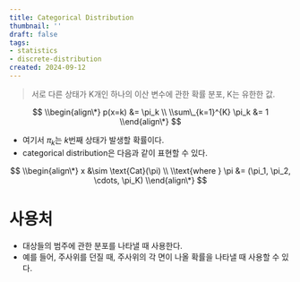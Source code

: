 ```yaml
---
title: Categorical Distribution
thumbnail: ''
draft: false
tags:
- statistics
- discrete-distribution
created: 2024-09-12
---
```



 > 
 > 서로 다른 상태가 K개인 하나의 이산 변수에 관한 확률 분포, K는 유한한 값.

$$
\\begin{align\*}
p(x=k) &= \pi_k \\
\\sum\_{k=1}^{K} \pi_k &= 1
\\end{align\*}
$$

* 여기서 $\pi_k$는 $k$번째 상태가 발생할 확률이다. 
* categorical distribution은 다음과 같이 표현할 수 있다.

$$
\\begin{align\*}
x &\sim \text{Cat}(\pi) \\
\\text{where } \pi &= (\pi_1, \pi_2, \cdots, \pi_K)
\\end{align\*}
$$

# 사용처

* 대상들의 범주에 관한 분포를 나타낼 때 사용한다. 
* 예를 들어, 주사위를 던질 때, 주사위의 각 면이 나올 확률을 나타낼 때 사용할 수 있다.
